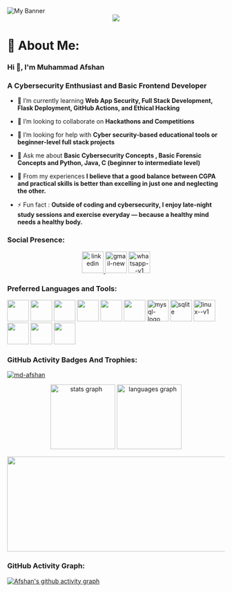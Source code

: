 <img align="center" src="https://github.com/user-attachments/assets/c688c9e7-f13b-4cc0-8679-cb185f438818" alt="My Banner" />
<div align="center">
  <img src="https://profile-counter.glitch.me/Md-Afshan/count.svg?"  />
</div>

# 💫 About Me:

### Hi 👋, I'm Muhammad Afshan
### A Cybersecurity Enthusiast and Basic Frontend Developer

- 🌱 I’m currently learning **Web App Security, Full Stack Development, Flask Deployment, GitHub Actions, and Ethical Hacking**

- 👯 I’m looking to collaborate on **Hackathons and Competitions**

- 🤝 I’m looking for help with **Cyber security-based educational tools or beginner-level full stack projects**

- 💬 Ask me about **Basic Cybersecurity Concepts , Basic Forensic Concepts and Python, Java, C (beginner to intermediate level)**

- 📄 From my experiences **I believe that a good balance between CGPA and practical skills is better than excelling in just one and neglecting the other.**

- ⚡ Fun fact : **Outside of coding and cybersecurity, I enjoy late-night study sessions and exercise everyday — because a healthy mind needs a healthy body.**

### Social Presence:
<div align="center">
<a href="https://www.linkedin.com/in/muhammadafshan22/" target="_blank">
  <img width="50" height="50" src="https://img.icons8.com/fluency/48/linkedin.png" alt="linkedin"/>
</a>

<a href="mailto:md.afshan2204@gmail.com" target="_blank">
<img width="50" height="50" src="https://img.icons8.com/color/48/gmail-new.png" alt="gmail-new"/></a>

<a href="https://wa.me/917550080321" target="_blank">
  <img width="50" height="50" src="https://img.icons8.com/color/48/whatsapp--v1.png" alt="whatsapp--v1"/>
</a>

</div>

### Preferred Languages and Tools:
<p align="left"> <img height="50" width="50" src="https://img.icons8.com/color/48/000000/python.png" /> 
<img height="50" width="50" src="https://img.icons8.com/color/48/000000/c-programming.png" /> 
<img height="50" width="50" src="https://img.icons8.com/color/48/000000/java-coffee-cup-logo.png" /> 
<img height="50" width="50" src="https://img.icons8.com/color/48/000000/html-5.png" /> 
<img height="50" width="50" src="https://img.icons8.com/color/48/000000/css3.png" /> 
<img height="50" width="50" src="https://img.icons8.com/color/48/000000/javascript.png"/>
<img height="50" width="50" src="https://img.icons8.com/fluency/48/mysql-logo.png" alt="mysql-logo"/>
<img height="50" width="50" src="https://www.vectorlogo.zone/logos/sqlite/sqlite-icon.svg" alt="sqlite"  />
<img height="50" width="50" src="https://img.icons8.com/color/48/linux--v1.png" alt="linux--v1"/>
<img height="50" width="50" src="https://img.icons8.com/color/48/000000/google-firebase-console.png"/> 
<img height="50" width="50" src="https://img.icons8.com/color/50/000000/git.png"/>
<img height="50" width="50" src="https://img.icons8.com/color/48/000000/visual-studio-code-2019.png"/> </p>

### GitHub Activity Badges And Trophies:
<p align="left"> <a href="https://github.com/ryo-ma/github-profile-trophy"><img src="https://github-profile-trophy.vercel.app/?username=md-afshan" alt="md-afshan" /></a> </p>
<div align="center">
  <img src="https://github-readme-stats.vercel.app/api?username=md-afshan&hide_title=false&hide_rank=false&show_icons=true&include_all_commits=true&count_private=true&disable_animations=false&theme=dracula&locale=en&hide_border=false" height="150" alt="stats graph"  />
  <img src="https://github-readme-stats.vercel.app/api/top-langs?username=md-afshan&locale=en&hide_title=false&layout=compact&card_width=320&langs_count=5&theme=dracula&hide_border=false" height="150" alt="languages graph"  />
</div>

<p align="center">
  <img width="800" height="220" src="https://streak-stats.demolab.com?user=md-afshan&theme=highcontrast&hide_border=true&border_radius=5&card_width=800">
</p>

### GitHub Activity Graph:
[![Afshan's github activity graph](https://github-readme-activity-graph.vercel.app/graph?username=Md-Afshan&bg_color=ffffff&color=000000&line=009e00&point=000000&area=true&hide_border=true)](https://github.com/ashutosh00710/github-readme-activity-graph)
